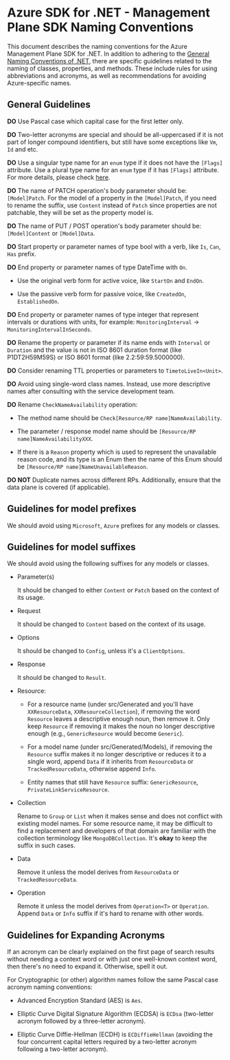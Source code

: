 # Azure SDK for .NET - Management Plane SDK Naming Conventions

This document describes the naming conventions for the Azure Management Plane SDK for .NET.
In addition to adhering to the [General Naming Conventions of .NET](https://learn.microsoft.com/dotnet/standard/design-guidelines/general-naming-conventions), there are specific guidelines related to the naming of classes, properties, and methods. These include rules for using abbreviations and acronyms, as well as recommendations for avoiding Azure-specific names.

## General Guidelines

**DO** Use Pascal case which capital case for the first letter only.

**DO** Two-letter acronyms are special and should be all-uppercased if it is not part of longer compound identifiers, but still have some exceptions like `Vm`, `Id` and etc. 

**DO** Use a singular type name for an `enum` type if it does not have the `[Flags]` attribute. Use a plural type name for an `enum` type if it has `[Flags]` attribute. For more details, please check [here](https://docs.microsoft.com/dotnet/standard/design-guidelines/names-of-classes-structs-and-interfaces#naming-enumerations).

**DO** The name of PATCH operation's body parameter should be: `[Model]Patch`.  For the model of a property in the `[Model]Patch`, if you need to rename the suffix, use `Content` instead of `Patch` since properties are not patchable, they will be set as the property model is.

**DO** The name of PUT / POST operation's body parameter should be: `[Model]Content` or  `[Model]Data`.

**DO** Start property or parameter names of type bool with a verb, like `Is`, `Can`, `Has` prefix.

**DO** End property or parameter names of type DateTime with `On`.

  - Use the original verb form for active voice, like `StartOn` and `EndOn`.

  - Use the passive verb form for passive voice, like `CreatedOn`, `EstablishedOn`. 

**DO** End property or parameter names of type integer that represent intervals or durations with units, for example: `MonitoringInterval` -> `MonitoringIntervalInSeconds`.

**DO** Rename the property or parameter if its name ends with `Interval` or `Duration` and the value is not in ISO 8601 duration format (like P1DT2H59M59S) or ISO 8601 format (like 2.2:59:59.5000000).

**DO** Consider renaming TTL properties or parameters to `TimetoLiveIn<Unit>`. 

**DO** Avoid using single-word class names. Instead, use more descriptive names after consulting with the service development team.

**DO** Rename `CheckNameAvailability` operation:

  - The method name should be `Check[Resource/RP name]NameAvailability`.

  - The parameter / response model name should be `[Resource/RP name]NameAvailabilityXXX`.

  - If there is a `Reason` property which is used to represent the unavailable reason code, and its type is an Enum then the name of this Enum should be `[Resource/RP name]NameUnavailableReason`.

**DO NOT** Duplicate names across different RPs. Additionally, ensure that the data plane is covered (if applicable).

## Guidelines for model prefixes

We should avoid using `Microsoft`, `Azure` prefixes for any models or classes.

## Guidelines for model suffixes

We should avoid using the following suffixes for any models or classes.

- Parameter(s)

  It should be changed to either `Content` or `Patch` based on the context of its usage.

- Request

  It should be changed to `Content` based on the context of its usage.
 
- Options

  It should be changed to `Config`, unless it's a `ClientOptions`.

- Response

  It should be changed to `Result`.

- Resource:  
        
  - For a resource name (under src/Generated and you'll have `XXResourceData`, `XXResourceCollection`), if removing the word `Resource` leaves a descriptive enough noun, then remove it. Only keep `Resource` if removing it makes the noun no longer descriptive enough (e.g., `GenericResource` would become `Generic`). 

  - For a model name (under src/Generated/Models), if removing the `Resource` suffix makes it no longer descriptive or reduces it to a single word, append `Data` if it inherits from `ResourceData` or `TrackedResourceData`, otherwise append `Info`. 
        
  - Entity names that still have `Resource` suffix: `GenericResource`, `PrivateLinkServiceResource`.

- Collection

  Rename to `Group` or `List` when it makes sense and does not conflict with existing model names.
  For some resource name, it may be difficult to find a replacement and developers of that domain are familiar with the collection terminology like `MongoDBCollection`. It's **okay** to keep the suffix in such cases.

- Data

  Remove it unless the model derives from `ResourceData` or `TrackedResourceData`.

- Operation

  Remote it unless the model derives from `Operation<T>` or `Operation`.  Append `Data` or `Info` suffix if it's hard to rename with other words.

## Guidelines for Expanding Acronyms

If an acronym can be clearly explained on the first page of search results without needing a context word or with just one well-known context word, then there's no need to expand it. Otherwise, spell it out.

For Cryptographic (or other) algorithm names follow the same Pascal case acronym naming conventions:

- Advanced Encryption Standard (AES) is `Aes`.

- Elliptic Curve Digital Signature Algorithm (ECDSA) is `ECDsa` (two-letter acronym followed by a three-letter acronym).

- Elliptic Curve Diffie-Hellman (ECDH) is `ECDiffieHellman` (avoiding the four concurrent capital letters required by a two-letter acronym following a two-letter acronym). 
